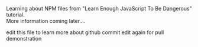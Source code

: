 Learning about NPM files from "Learn Enough JavaScript To Be Dangerous" tutorial.  
More information coming later....

edit this file to learn more about github commit
edit again for pull demonstration
